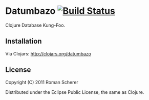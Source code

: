# Datumbazo [![Build Status](https://travis-ci.org/r0man/datumbazo.png)](https://travis-ci.org/r0man/datumbazo)

Clojure Database Kung-Foo.

## Installation

Via Clojars: http://clojars.org/datumbazo

## License

Copyright (C) 2011 Roman Scherer

Distributed under the Eclipse Public License, the same as Clojure.
